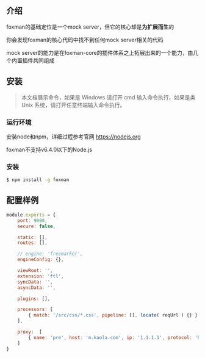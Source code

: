 ## 介绍

foxman的基础定位是一个mock server，但它的核心却是**为扩展而生**的

你会发现foxman的核心代码中找不到任何mock server相关的代码

mock server的能力是在foxman-core的插件体系之上拓展出来的一个能力，由几个内置插件共同组成

## 安装

> 本文档展示命令，如果是 Windows 请打开 cmd 输入命令执行，如果是类 Unix 系统，请打开任意终端输入命令执行。

### 运行环境

安装node和npm，详细过程参考官网 https://nodejs.org

<p class="warning">
foxman不支持v6.4.0以下的Node.js
</p>

### 安装

```bash
$ npm install -g foxman
```

## 配置样例

```js
module.exports = {
    port: 9000,
    secure: false,

    static: [],
    routes: [],

    // engine: 'freemarker',
    engineConfig: {},

    viewRoot: '',
    extension: 'ftl',
    syncData: '',
    asyncData: '',

    plugins: [],

    processors: [
        { match: '/src/css/*.css', pipeline: [], locate( reqUrl ) {} }
    ],

    proxy:  [
        { name: 'pre', host: 'm.kaola.com', ip: '1.1.1.1', protocol: 'http' }
    ]
}
```
